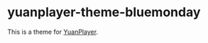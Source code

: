 # yuanplayer-theme-bluemonday

This is a theme for [YuanPlayer](https://github.com/Yuan-Projects/YuanPlayer).

